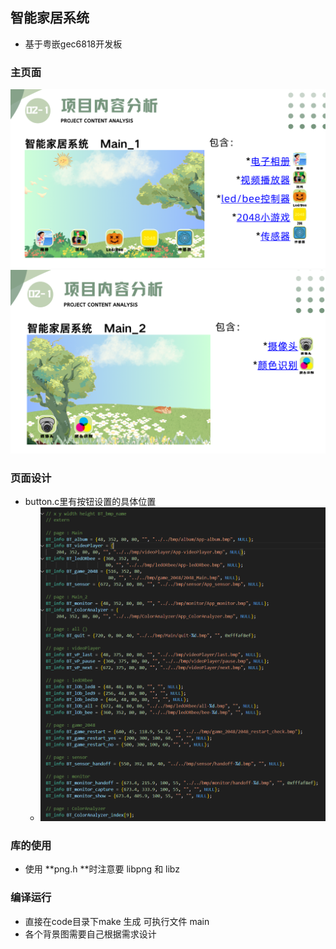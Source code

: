 ## 智能家居系统

- 基于粤嵌gec6818开发板

### 主页面

<img src="./image/Main_1.png">

<img src="./image/Main_2.png">



### 页面设计
- button.c里有按钮设置的具体位置
  - <img src="./image/button.png">







### 库的使用

- 使用 **png.h **时注意要 libpng 和 libz







### 编译运行

- 直接在code目录下make 生成 可执行文件 main
- 各个背景图需要自己根据需求设计
